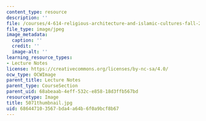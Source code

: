 ```yaml
---
content_type: resource
description: ''
file: /courses/4-614-religious-architecture-and-islamic-cultures-fall-2002/686447103567bda4a64b6f0a9bcf8b67_5071thumbnail.jpg
file_type: image/jpeg
image_metadata:
  caption: ''
  credit: ''
  image-alt: ''
learning_resource_types:
- Lecture Notes
license: https://creativecommons.org/licenses/by-nc-sa/4.0/
ocw_type: OCWImage
parent_title: Lecture Notes
parent_type: CourseSection
parent_uid: 68abeaab-4eff-532c-e858-18d3ffb567bd
resourcetype: Image
title: 5071thumbnail.jpg
uid: 68644710-3567-bda4-a64b-6f0a9bcf8b67
---
```

